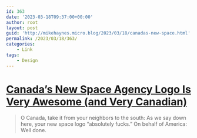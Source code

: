```yaml
---
id: 363
date: '2023-03-18T09:37:00+00:00'
author: root
layout: post
guid: 'http://mikehaynes.micro.blog/2023/03/18/canadas-new-space.html'
permalink: /2023/03/18/363/
categories:
    - Link
tags:
    - Design
---
```


# [Canada’s New Space Agency Logo Is Very Awesome (and Very Canadian)](https://futurism.com/the-byte/new-canadian-space-agency-logo)

> O Canada, take it from your neighbors to the south: As we say down here, your new space logo “absolutely fucks.” On behalf of America: Well done.